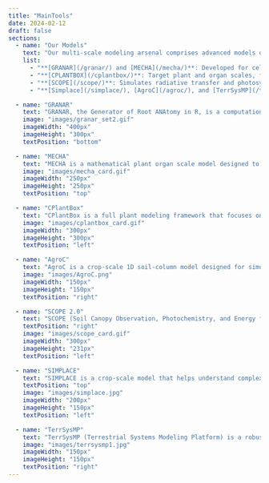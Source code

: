 ```yaml
---
title: "MainTools"
date: 2024-02-12
draft: false
sections:
  - name: "Our Models"
    text: "Our multi-scale modeling arsenal comprises advanced models developed at the University of Bonn and Research Center Juelich. These models, which are integral to the PhenoRob DAA, range from understanding granular plant cell processes to analyzing broader agricultural dynamics."
    list:
      - "**[GRANAR](/granar/) and [MECHA](/mecha/)**: Developed for cell-level processes and mechanical phenomena."
      - "**[CPLANTBOX](/cplantbox/)**: Target plant and organ scales, focusing on water transport and growth."
      - "**[SCOPE](/scope/)**: Simulates radiative transfer and photosynthesis in vegetation canopies, integrating satellite observations with land surface processes."
      - "**[Simplace](/simplace/), [AgroC](/agroc/), and [TerrSysMP](/terrsysmp/)**: Designed for crop and regional scales, they simulate growth patterns and ecological interactions."

  - name: "GRANAR"
    text: "GRANAR, the Generator of Root ANAtomy in R, is a computational plant cell scale model designed to simulate root anatomical networks. These networks are crafted using easily accessible anatomical features, which can be obtained from open-access image analysis software and root cross-section images. Once the root anatomy is generated, it can be saved as an XML file. The model can simulate different vascular patterns, depending on whether it's modeling a monocot or dicot root. You can think of GRANAR like a computer program that can recreate the structure of plant roots on a cell-by-cell basis. Explore more about [GRANAR here](/granar/)."
    image: "images/granar_set2.gif"
    imageWidth: "400px"
    imageHeight: "300px"
    textPosition: "bottom"      

  - name: "MECHA"
    text: "MECHA is a mathematical plant organ scale model designed to compute the flow of water through various parts of individual cells in a complete root cross-section. This includes the cell walls, membranes, and plasmodesmata. The model takes into account detailed root anatomical descriptions and a minimal set of cell-level hydraulic properties. It uses experimental data on the permeability of cell walls, membranes, and plasmodesmata. The model also considers hydraulic principles at both the cell and root segment scales. Explore more about [MECHA here](/mecha/)."
    image: "images/mecha_card.gif"
    imageWidth: "250px"    
    imageHeight: "250px"  
    textPosition: "top"

  - name: "CPlantBox"
    text: "CPlantBox is a full plant modeling framework that focuses on the growth and development of plant architectures, including both the root and shoot systems. It represents the plant as a single topological network of organs. The simulated plant architecture is made up of nodes or coordinates, and these nodes' properties and interactions form the entire network. For the root part, CPlantBox inherits the flexibility of CRootBox, allowing it to generate any type of root architecture. For the shoot, it has implemented various branching and leaf arrangement patterns. By combining these patterns, CPlantBox can simulate many types of shoot architectures. Further, the latest CPlantBox implementation provides linkage with different modules (photosynthesis and carbon flow) within a single framework, enhancing its capabilities and making it a versatile tool for plant studies. Explore more about [CPlantBox here](/cplantbox/)."
    image: "images/cplantbox_card.gif"
    imageWidth: "300px"    
    imageHeight: "300px"  
    textPosition: "left"

  - name: "AgroC"
    text: "AgroC is a crop-scale 1D soil-column model designed for simulating crucial aspects of crop growth and soil interactions, including nutrient dynamics, water fluxes, and carbon cycling. The model is tailored for in-depth understanding of crop and soil behavior under various environmental conditions. It accurately models soil carbon turnover, CO2 flux, and plant water stress. Unique features like root exudation and death are considered, highlighting its advanced capabilities in representing real-world agricultural scenarios.Explore more about [AgroC here](/agroc/). "
    image: "images/AgroC.png"
    imageWidth: "150px"
    imageHeight: "150px"
    textPosition: "right"

  - name: "SCOPE 2.0"
    text: "SCOPE (Soil Canopy Observation, Photochemistry, and Energy fluxes) is a radiative transfer model, that can simulate radiative transfer across soil, leaves, and vegetation canopies, while modeling intricate processes like photosynthesis and heat dissipation.Explore more about [SCOPE here](/scope/)."
    textPosition: "right"
    image: "images/scope_card.gif"
    imageWidth: "300px"
    imageHeight: "231px"
    textPosition: "left"

  - name: "SIMPLACE"
    text: "SIMPLACE is a crop-scale model that helps understand complex interactions between crops, soil, and climate. By coupling different modules, each representing a process like water use or plant growth, SIMPLACE offers customizable solutions for different agricultural needs.Its multi-threaded high-performance architecture allows for calibration and simulations at varying spatial scales.Explore more about [SIMPLACE here](/simplace/)."
    textPosition: "top"
    image: "images/simplace.jpg"
    imageWidth: "200px"
    imageHeight: "150px"
    textPosition: "left"

  - name: "TerrSysMP"
    text: "TerrSysMP (Terrestrial Systems Modeling Platform) is a robust, open-source regional scale framework designed for simulating complex interactions between the atmosphere, land surface, and subsurface. It integrates the COSMO or ICON atmospheric models, the Community Land Model (CLM), and the ParFlow model for a holistic view of environmental dynamics, particularly in the hydrological cycle.Explore more about [TerrSysMP here](/terrsysmp/)"
    image: "images/terrsysmp1.jpg"
    imageWidth: "150px"
    imageHeight: "150px"
    textPosition: "right"
---
```

